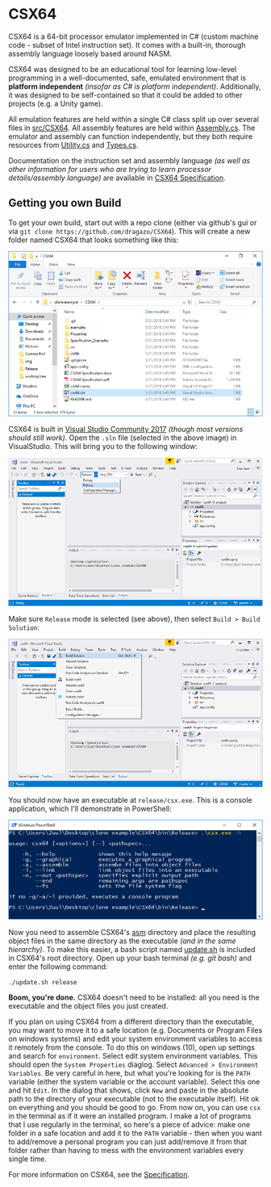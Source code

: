 # CSX64
CSX64 is a 64-bit processor emulator implemented in C# (custom machine code - subset of Intel instruction set). It comes with a built-in, thorough assembly language loosely based around NASM.

CSX64 was designed to be an educational tool for learning low-level programming in a well-documented, safe, emulated environment that is **platform independent** *(insofar as C# is platform independent)*. Additionally, it was designed to be self-contained so that it could be added to other projects (e.g. a Unity game).

All emulation features are held within a single C# class split up over several files in [src/CSX64](src/CSX64). All assembly features are held within [Assembly.cs](src/CSX64/Assembly.cs). The emulator and assembly can function independently, but they both require resources from [Utility.cs](src/CSX64/Utility.cs) and [Types.cs](src/CSX64/Types.cs).

Documentation on the instruction set and assembly language *(as well as other information for users who are trying to learn processor details/assembly language)* are available in [CSX64 Specification](CSX64%20Specification.pdf).

## Getting you own Build
To get your own build, start out with a repo clone (either via github's gui or via `git clone https://github.com/dragazo/CSX64`). This will create a new folder named CSX64 that looks something like this:

![clone](img/cloning/after_clone.png)

CSX64 is built in [Visual Studio Community 2017](https://www.visualstudio.com/downloads/) *(though most versions should still work)*. Open the `.sln` file (selected in the above image) in VisualStudio. This will bring you to the following window:

![pick release](img/cloning/vs_pick_release.png)

Make sure `Release` mode is selected (see above), then select `Build > Build Solution`:

![build](img/cloning/vs_build.png)

You should now have an executable at `release/csx.exe`. This is a console application, which I'll demonstrate in PowerShell:

![run](img/cloning/run_exe.png)

Now you need to assemble CSX64's [asm](asm) directory and place the resulting object files in the same directory as the executable *(and in the same hierarchy)*. To make this easier, a bash script named [update.sh](update.sh) is included in CSX64's root directory. Open up your bash terminal *(e.g. git bash)* and enter the following command:

```
./update.sh release
```

**Boom, you're done.** CSX64 doesn't need to be installed: all you need is the executable and the object files you just created.

If you plan on using CSX64 from a different directory than the executable, you may want to move it to a safe location (e.g. Documents or Program Files on windows systems) and edit your system environment variables to access it remotely from the console. To do this on windows (10), open up settings and search for `environment`. Select edit system environment variables. This should open the `System Properties` diaglog. Select `Advanced > Environment Variables`. Be very careful in here, but what you're looking for is the `PATH` variable (either the system variable or the account variable). Select this one and hit `Edit`. In the dialog that shows, click `New` and paste in the absolute path to the directory of your executable (not to the executable itself). Hit ok on everything and you should be good to go. From now on, you can use `csx` in the terminal as if it were an installed program. I make a lot of programs that I use regularly in the terminal, so here's a piece of advice: make one folder in a safe location and add it to the `PATH` variable - then when you want to add/remove a personal program you can just add/remove it from that folder rather than having to mess with the environment variables every single time.

For more information on CSX64, see the [Specification](CSX64%20Specification.pdf).
